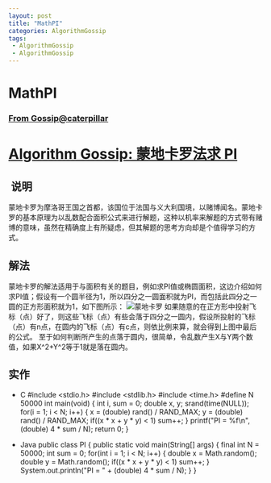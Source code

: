 ```yaml
---
layout: post
title: "MathPI"
categories: AlgorithmGossip
tags: 
 - AlgorithmGossip
 - AlgorithmGossip
--- 
```


# MathPI

### [From Gossip@caterpillar](http://caterpillar.onlyfun.net/GossipCN/index.html)

# [Algorithm Gossip: 蒙地卡罗法求 PI]()

##  说明

蒙地卡罗为摩洛哥王国之首都，该国位于法国与义大利国境，以赌博闻名。蒙地卡罗的基本原理为以乱数配合面积公式来进行解题，这种以机率来解题的方式带有赌博的意味，虽然在精确度上有所疑虑，但其解题的思考方向却是个值得学习的方式。

## 解法

蒙地卡罗的解法适用于与面积有关的题目，例如求PI值或椭圆面积，这边介绍如何求PI值；假设有一个圆半径为1，所以四分之一圆面积就为PI，而包括此四分之一圆的正方形面积就为1，如下图所示：
![蒙地卡罗]( "蒙地卡罗")
如果随意的在正方形中投射飞标（点）好了，则这些飞标（点）有些会落于四分之一圆内，假设所投射的飞标（点）有n点，在圆内的飞标（点）有c点，则依比例来算，就会得到上图中最后的公式。
至于如何判断所产生的点落于圆内，很简单，令乱数产生X与Y两个数值，如果X^2+Y^2等于1就是落在圆内。

## 实作

* C
#include <stdio.h>
#include <stdlib.h>
#include <time.h>
#define N 50000
int main(void) {
int i, sum = 0;
double x, y;
srand(time(NULL));
for(i = 1; i < N; i++) {
x = (double) rand() / RAND_MAX;
y = (double) rand() / RAND_MAX;
if((x * x + y * y) < 1)
sum++;
}
printf("PI = %f\n", (double) 4 * sum / N);
return 0;
}

* Java
public class PI {
public static void main(String[] args) {
final int N = 50000;
int sum = 0;
for(int i = 1; i < N; i++) {
double x = Math.random();
double y = Math.random();
if((x * x + y * y) < 1)
sum++;
}
System.out.println("PI = " + (double) 4 * sum / N);
}
}
